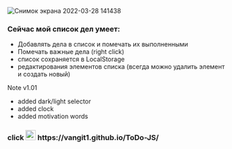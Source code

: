 ![Снимок экрана 2022-03-28 141438](https://user-images.githubusercontent.com/97252986/160386568-958b419f-af6f-4627-9b76-48b9e6e7f1bf.png)


### Сейчас мой список дел умеет:

- Добавлять дела в список и помечать их выполненными
- Помечать важные дела (right click)
- список сохраняется в LocalStorage
- редактирования элементов списка (всегда можно удалить элемент и создать новый)

Note v1.01

- added dark/light selector
- added clock
- added motivation words

<h3>
 click
  <img src="https://media.giphy.com/media/PWBCZGqdulucLMDy5f/giphy.gif" width="23"/>  https://vangit1.github.io/ToDo-JS/
</h3>
